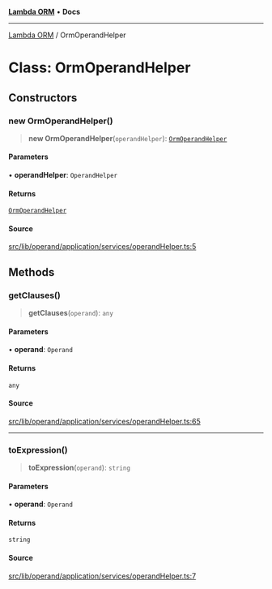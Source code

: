 [**Lambda ORM**](../README.md) • **Docs**

***

[Lambda ORM](../README.md) / OrmOperandHelper

# Class: OrmOperandHelper

## Constructors

### new OrmOperandHelper()

> **new OrmOperandHelper**(`operandHelper`): [`OrmOperandHelper`](OrmOperandHelper.md)

#### Parameters

• **operandHelper**: `OperandHelper`

#### Returns

[`OrmOperandHelper`](OrmOperandHelper.md)

#### Source

[src/lib/operand/application/services/operandHelper.ts:5](https://github.com/lambda-orm/lambdaorm/blob/1ee61a49337aee336b72a3ede70316cdada260eb/src/lib/operand/application/services/operandHelper.ts#L5)

## Methods

### getClauses()

> **getClauses**(`operand`): `any`

#### Parameters

• **operand**: `Operand`

#### Returns

`any`

#### Source

[src/lib/operand/application/services/operandHelper.ts:65](https://github.com/lambda-orm/lambdaorm/blob/1ee61a49337aee336b72a3ede70316cdada260eb/src/lib/operand/application/services/operandHelper.ts#L65)

***

### toExpression()

> **toExpression**(`operand`): `string`

#### Parameters

• **operand**: `Operand`

#### Returns

`string`

#### Source

[src/lib/operand/application/services/operandHelper.ts:7](https://github.com/lambda-orm/lambdaorm/blob/1ee61a49337aee336b72a3ede70316cdada260eb/src/lib/operand/application/services/operandHelper.ts#L7)
